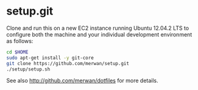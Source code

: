 setup.git
=========
Clone and run this on a new EC2 instance running Ubuntu 12.04.2 LTS to
configure both the machine and your individual development environment as
follows:

```sh
cd $HOME
sudo apt-get install -y git-core
git clone https://github.com/merwan/setup.git
./setup/setup.sh
```

See also http://github.com/merwan/dotfiles for more details.
